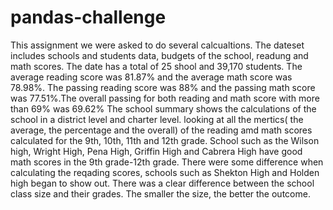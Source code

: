 # pandas-challenge
This assignment we were asked to do several calcualtions. The dateset includes schools and students data, budgets of the school, readung and math scores. The date has a total of 25 shool and 39,170 students. The average reading score was 81.87% and the average math score was 78.98%. The passing reading score was 88% and the passing math score was 77.51%.The overall passing for both reading and math score with more than 69% was 69.62%
The school summary shows the calculations of the school in a district level and charter level. looking at all the mertics( the average, the percentage and the overall) of the reading amd math scores calculated for the 9th, 10th, 11th and 12th grade. School such as the Wilson high, Wright High, Pena High, Griffin High and  Cabrera High have good math scores in the 9th grade-12th grade. There were some difference when calculating the reqading scores, schools such as Shekton High and Holden high began to show out. There was a clear difference between the school class size and their grades. The smaller the size, the better the outcome.